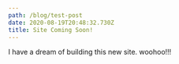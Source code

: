 ```yaml
---
path: /blog/test-post
date: 2020-08-19T20:48:32.730Z
title: Site Coming Soon!
---
```

I have a dream of building this new site. woohoo!!!